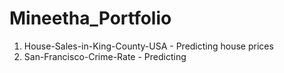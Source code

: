# Mineetha_Portfolio

1. House-Sales-in-King-County-USA - Predicting house prices
2. San-Francisco-Crime-Rate - Predicting 
